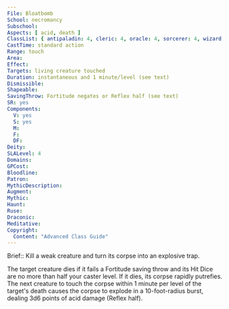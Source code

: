 ```yaml
---
File: Bloatbomb
School: necromancy
Subschool: 
Aspects: [ acid, death ]
ClassList: { antipaladin: 4, cleric: 4, oracle: 4, sorcerer: 4, wizard: 4 }
CastTime: standard action
Range: touch
Area: 
Effect: 
Targets: living creature touched
Duration: instantaneous and 1 minute/level (see text)
Dismissible: 
Shapeable: 
SavingThrow: Fortitude negates or Reflex half (see text)
SR: yes
Components:
  V: yes
  S: yes
  M: 
  F: 
  DF: 
Deity: 
SLALevel: 4
Domains: 
GPCost: 
Bloodline: 
Patron: 
MythicDescription: 
Augment: 
Mythic: 
Haunt: 
Ruse: 
Draconic: 
Meditative: 
Copyright:
  Content: "Advanced Class Guide"
---
```

Brief:: Kill a weak creature and turn its corpse into an explosive trap.

The target creature dies if it fails a Fortitude saving throw and its Hit Dice are no more than half your caster level.  If it dies, its corpse rapidly putrefies. The next creature to touch the corpse within 1 minute per level of the target's death causes the corpse to explode in a 10-foot-radius burst, dealing 3d6 points of acid damage (Reflex half).
